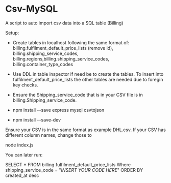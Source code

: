 # Csv-MySQL

A script to auto import csv data into a SQL table (Billing)

Setup:

- Create tables in localhost following the same format of: billing.fulfilment_default_price_lists (remove id), billing.shipping_service_codes, billing.regions,billing.shipping_service_codes, billing.container_type_codes

- Use DDL in table inspector if need be to create the tables. To insert into fulfilment_default_price_lists the other tables are needed due to foregin key checks. 

- Ensure the Shipping_service_code that is in your CSV file is in billing.Shipping_service_code.

- npm install --save express mysql csvtojson
- npm install --save-dev

Ensure your CSV is in the same format as example DHL.csv. If your CSV has different column names, change those to

node index.js

You can later run:

SELECT * FROM billing.fulfilment_default_price_lists
Where shipping_service_code = "*INSERT YOUR CODE HERE*"
ORDER BY created_at desc
